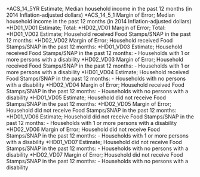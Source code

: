 *ACS_14_5YR Estimate; Median household income in the past 12 months (in 2014 Inflation-adjusted dollars)
*ACS_14_5_1 Margin of Error; Median household income in the past 12 months (in 2014 Inflation-adjusted dollars)
*HD01_VD01 Estimate; Total:
*HD02_VD01 Margin of Error; Total:
*HD01_VD02 Estimate; Household received Food Stamps/SNAP in the past 12 months:
*HD02_VD02 Margin of Error; Household received Food Stamps/SNAP in the past 12 months:
*HD01_VD03 Estimate; Household received Food Stamps/SNAP in the past 12 months: - Households with 1 or more persons with a disability
*HD02_VD03 Margin of Error; Household received Food Stamps/SNAP in the past 12 months: - Households with 1 or more persons with a disability
*HD01_VD04 Estimate; Household received Food Stamps/SNAP in the past 12 months: - Households with no persons with a disability
*HD02_VD04 Margin of Error; Household received Food Stamps/SNAP in the past 12 months: - Households with no persons with a disability
*HD01_VD05 Estimate; Household did not receive Food Stamps/SNAP in the past 12 months:
*HD02_VD05 Margin of Error; Household did not receive Food Stamps/SNAP in the past 12 months:
*HD01_VD06 Estimate; Household did not receive Food Stamps/SNAP in the past 12 months: - Households with 1 or more persons with a disability
*HD02_VD06 Margin of Error; Household did not receive Food Stamps/SNAP in the past 12 months: - Households with 1 or more persons with a disability
*HD01_VD07 Estimate; Household did not receive Food Stamps/SNAP in the past 12 months: - Households with no persons with a disability
*HD02_VD07 Margin of Error; Household did not receive Food Stamps/SNAP in the past 12 months: - Households with no persons with a disability

